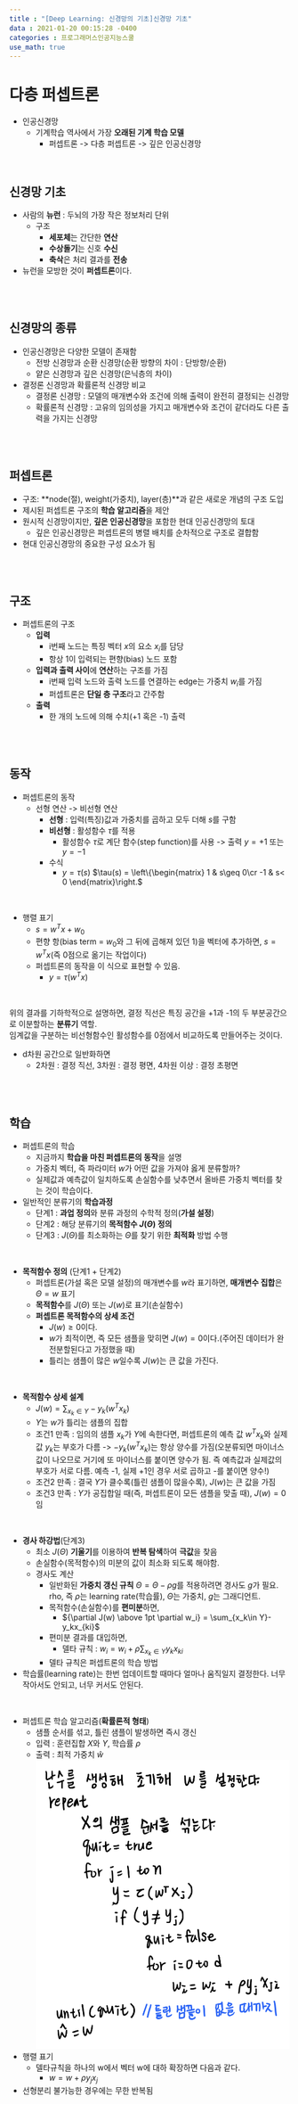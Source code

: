```yaml
---
title : "[Deep Learning: 신경망의 기초]신경망 기초"
data : 2021-01-20 00:15:28 -0400
categories : 프로그래머스인공지능스쿨
use_math: true
---
```

# 다층 퍼셉트론
- 인공신경망
    - 기계학습 역사에서 가장 **오래된 기계 학습 모델**
        - 퍼셉트론 -> 다층 퍼셉트론 -> 깊은 인공신경망
<br>

## 신경망 기초
- 사람의 **뉴런** : 두뇌의 가장 작은 정보처리 단위
    - 구조
        - **세포체**는 간단한 **연산**
        - **수상돌기**는 신호 **수신**
        - **축삭**은 처리 결과를 **전송**
- 뉴런을 모방한 것이 **퍼셉트론**이다.
<br>
<br>

## 신경망의 종류
- 인공신경망은 다양한 모델이 존재함
    - 전방 신경망과 순환 신경망(순환 방향의 차이 : 단방향/순환)
    - 얕은 신경망과 깊은 신경망(은닉층의 차이)
- 결정론 신경망과 확률론적 신경망 비교
    - 결정론 신경망 : 모델의 매개변수와 조건에 의해 출력이 완전히 결정되는 신경망
    - 확률론적 신경망 : 고유의 임의성을 가지고 매개변수와 조건이 같더라도 다른 출력을 가지는 신경망
<br>
<br>

## 퍼셉트론
- 구조: **node(절), weight(가중치), layer(층)**과 같은 새로운 개념의 구조 도입
- 제시된 퍼셉트론 구조의 **학습 알고리즘**을 제안
- 원시적 신경망이지만, **깊은 인공신경망**을 포함한 현대 인공신경망의 토대
    - 깊은 인공신경망은 퍼셉트론의 병렬 배치를 순차적으로 구조로 결합함
- 현대 인공신경망의 중요한 구성 요소가 됨
<br>
<br>

## 구조
- 퍼셉트론의 구조
    - **입력**
        - i번째 노드는 특징 벡터 $x$의 요소 $x_i$를 담당
        - 항상 1이 입력되는 편향(bias) 노드 포함
    - **입력과 출력 사이**에 **연산**하는 구조를 가짐
        - i번째 입력 노드와 출력 노드를 연결하는 edge는 가중치 $w_i$를 가짐
        - 퍼셉트론은 **단일 층 구조**라고 간주함
    - **출력**
        - 한 개의 노드에 의해 수치(+1 혹은 -1) 출력
<br>
<br>

## 동작
- 퍼셉트론의 동작
    - 선형 연산 -> 비선형 연산
        - **선형** : 입력(특징)값과 가중치를 곱하고 모두 더해 $s$를 구함
        - **비선형** : 활성함수 $\tau$를 적용
            - 활성함수 $\tau$로 계단 함수(step function)를 사용 -> 출력 $y=+1$ 또는 $y=-1$
        - 수식
            - $y = \tau(s)$
$\tau(s) = \left\{\begin{matrix} 
1 & s\geq 0\cr 
-1 & s< 0 
\end{matrix}\right.$
<br>

- 행렬 표기
    - $s = w^Tx + w_0$  
    - 편향 항(bias term = $w_0$와 그 뒤에 곱해져 있던 1)을 벡터에 추가하면, $s = w^Tx$(즉 0점으로 옮기는 작업이다)
    - 퍼셉트론의 동작을 이 식으로 표현할 수 있음.
        - $y = \tau(w^Tx)$
<br>

위의 결과를 기하학적으로 설명하면, 결정 직선은 특징 공간을 +1과 -1의 두 부분공간으로 이분할하는 **분류기** 역할.  
임계값을 구분하는 비선형함수인 활성함수를 0점에서 비교하도록 만들어주는 것이다.  
- d차원 공간으로 일반화하면
    - 2차원 : 결정 직선, 3차원 : 결정 평면, 4차원 이상 : 결정 초평면
<br>
<br>

## 학습
- 퍼셉트론의 학습
    - 지금까지 **학습을 마친 퍼셉트론의 동작**을 설명
    - 가중치 벡터, 즉 파라미터 $w$가 어떤 값을 가져야 옳게 분류할까?
    - 실제값과 예측값이 일치하도록 손실함수를 낮추면서 올바른 가중치 벡터를 찾는 것이 학습이다.
- 일반적인 분류기의 **학습과정**
    - 단계1 : **과업 정의**와 분류 과정의 수학적 정의(**가설 설정**)
    - 단계2 : 해당 분류기의 **목적함수 $J(\Theta)$ 정의**
    - 단계3 : $J(\Theta)$를 최소화하는 $\Theta$를 찾기 위한 **최적화** 방법 수행
<br>

- **목적함수 정의** (단계1 + 단계2)
    - 퍼셉트론(가설 혹은 모델 설정)의 매개변수를 $w$라 표기하면, **매개변수 집합**은 $\Theta = {w}$ 표기
    - **목적함수**를 $J(\Theta)$ 또는 $J(w)$로 표기(손실함수)
    - **퍼셉트론 목적함수의 상세 조건**
        - $J(w) \geq 0$이다.
        - $w$가 최적이면, 즉 모든 샘플을 맞히면 $J(w) = 0$이다.(주어진 데이터가 완전분할된다고 가정했을 때)
        - 틀리는 샘플이 많은 $w$일수록 $J(w)$는 큰 값을 가진다.
<br>

- **목적함수 상세 설계**
    - $J(w) = \sum_{x_k\in Y}-y_k(w^Tx_k)$
    - $Y$는 $w$가 틀리는 샘플의 집합
    - 조건1 만족 : 임의의 샘플 $x_k$가 $Y$에 속한다면, 퍼셉트론의 예측 값 $w^Tx_k$와 실제 값 $y_k$는 부호가 다름 -> $-y_k(w^Tx_k)$는 항상 양수를 가짐(오분류되면 마이너스 값이 나오므로 거기에 또 마이너스를 붙이면 양수가 됨. 즉 예측값과 실제값의 부호가 서로 다름. 예측 -1, 실제 +1인 경우 서로 곱하고 -를 붙이면 양수!)
    - 조건2 만족 : 결국 $Y$가 클수록(틀린 샘플이 많을수록), $J(w)$는 큰 값을 가짐
    - 조건3 만족 : $Y$가 공집합일 때(즉, 퍼셉트론이 모든 샘플을 맞출 때), $J(w) = 0$임
<br>

- **경사 하강법**(단계3)
    - 최소 $J(\Theta)$ **기울기**를 이용하여 **반복 탐색**하여 **극값**을 찾음
    - 손실함수(목적함수)의 미분의 값이 최소화 되도록 해야함.
    - 경사도 계산
        - 일반화된 **가중치 갱신 규칙** $\Theta = \Theta - \rho g$를 적용하려면 경사도 $g$가 필요. rho, 즉 $\rho$는 learning rate(학습률), $\Theta$는 가중치, $g$는 그래디언트.
        - 목적함수(손실함수)를 **편미분**하면,
            - ${\partial J(w) \above 1pt \partial w_i} = \sum_{x_k\in Y}-y_kx_{ki}$
        - 편미분 결과를 대입하면, 
            - 델타 규칙 : $w_i = w_i + \rho \sum_{x_k\in Y}y_kx_{ki}$
        - 델타 규칙은 퍼셉트론의 학습 방법
- 학습률(learning rate)는 한번 업데이트할 때마다 얼마나 움직일지 결정한다. 너무 작아서도 안되고, 너무 커서도 안된다.
<br>

- 퍼셉트론 학습 알고리즘(**확률론적 형태**)
    - 샘플 순서를 섞고, 틀린 샘플이 발생하면 즉시 갱신
    - 입력 : 훈련집합 $X$와 $Y$, 학습률 $\rho$
    - 출력 : 최적 가중치 $\widehat{w}$
    ![png](/assets/images/2021-01-20/1.png)  
- 행렬 표기
    - 델타규칙을 하나의 w에서 벡터 w에 대하 확장하면 다음과 같다.
        - $w = w + \rho y_jx_j$
- 선형분리 불가능한 경우에는 무한 반복됨
<br>
